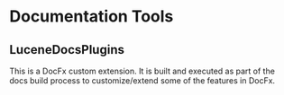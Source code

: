 ﻿# Documentation Tools

## LuceneDocsPlugins

This is a DocFx custom extension. It is built and executed as part of the docs build process to customize/extend some of the features in DocFx.
